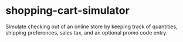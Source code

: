 # shopping-cart-simulator
Simulate checking out of an online store by keeping track of quantities, shipping preferences, sales tax, and an optional promo code entry.
